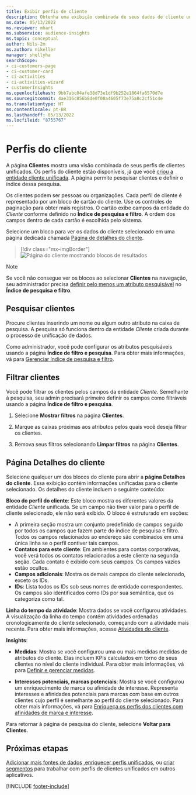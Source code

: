 ```yaml
---
title: Exibir perfis de cliente
description: Obtenha uma exibição combinada de seus dados de cliente unificados.
ms.date: 05/13/2022
ms.reviewer: mhart
ms.subservice: audience-insights
ms.topic: conceptual
author: Nils-2m
ms.author: nikeller
manager: shellyha
searchScope:
- ci-customers-page
- ci-customer-card
- ci-activities
- ci-activities-wizard
- customerInsights
ms.openlocfilehash: 9bb7abc04afe38d73e1df9b252e1864fa6570d7e
ms.sourcegitcommit: 4ae316c856b8de0f08a4605f73e75a8c2cf51c4e
ms.translationtype: HT
ms.contentlocale: pt-BR
ms.lasthandoff: 05/13/2022
ms.locfileid: "8755767"
---
```

# <a name="customer-profiles"></a>Perfis do cliente

A página **Clientes** mostra uma visão combinada de seus perfis de clientes unificados. Os perfis do cliente estão disponíveis, já que você [criou a entidade cliente unificada](data-unification.md). A página permite pesquisar clientes e definir o índice dessa pesquisa.

Os clientes podem ser pessoas ou organizações. Cada perfil de cliente é representado por um bloco de cartão do cliente. Use os controles de paginação para obter mais registros. O cartão exibe campos da entidade do *Cliente* conforme definido no **Índice de pesquisa e filtro**. A ordem dos campos dentro de cada cartão é escolhida pelo sistema.

Selecione um bloco para ver os dados do cliente selecionado em uma página dedicada chamada [Página de detalhes do cliente](customer-profiles.md#customer-details-page).

> [!div class="mx-imgBorder"]
> ![Página do cliente mostrando blocos de resultados](media/customers-page-result-tiles-B2C.png "Página do cliente mostrando blocos de resultados")

> [!NOTE]
> Se você não consegue ver os blocos ao selecionar **Clientes** na navegação, seu administrador precisa [definir pelo menos um atributo pesquisável](search-filter-index.md) no **Índice de pesquisa e filtro**.

## <a name="search-for-customers"></a>Pesquisar clientes

Procure clientes inserindo um nome ou algum outro atributo na caixa de pesquisa. A pesquisa só funciona dentro da entidade *Cliente* criada durante o processo de unificação de dados.

Como administrador, você pode configurar os atributos pesquisáveis usando a página **Índice de filtro e pesquisa**. Para obter mais informações, vá para [Gerenciar índice de pesquisa e filtro](search-filter-index.md).

## <a name="filter-customers"></a>Filtrar clientes

Você pode filtrar os clientes pelos campos da entidade *Cliente*. Semelhante à pesquisa, seu admin precisará primeiro definir os campos como filtráveis usando a página **Índice de filtro e pesquisa**.

1. Selecione **Mostrar filtros** na página **Clientes**.

1. Marque as caixas próximas aos atributos pelos quais você deseja filtrar os clientes.

1. Remova seus filtros selecionando **Limpar filtros** na página **Clientes**.

## <a name="customer-details-page"></a>Página Detalhes do cliente

Selecione qualquer um dos blocos do cliente para abrir a **página Detalhes do cliente**. Essa exibição contém informações unificadas para o cliente selecionado. Os detalhes do cliente incluem o seguinte conteúdo:

**Bloco do perfil do cliente**: Este bloco mostra os diferentes valores da entidade *Cliente* unificada. Se um campo não tiver valor para o perfil de cliente selecionado, ele não será exibido. O bloco é estruturado em seções:

- A primeira seção mostra um conjunto predefinido de campos seguido por todos os campos que fazem parte do índice de pesquisa e filtro. Todos os campos relacionados ao endereço são combinados em uma única linha se o perfil contiver tais campos.
- **Contatos para este cliente**: Em ambientes para contas corporativas, você verá todos os contatos relacionados a este cliente na segunda seção. Cada contato é exibido com seus campos. Os campos vazios estão ocultos.
- **Campos adicionais**: Mostra os demais campos do cliente selecionado, exceto os IDs.
- **IDs**: Lista todos os IDs sob seus nomes de entidade correspondentes. Os campos são identificados como IDs por sua semântica, que os categoriza como tal.

**Linha do tempo da atividade**: Mostra dados se você configurou atividades. A visualização da linha do tempo contém atividades ordenadas cronologicamente do cliente selecionado, começando com a atividade mais recente. Para obter mais informações, acesse [Atividades do cliente](activities.md).

**Insights**:

- **Medidas**: Mostra se você configurou uma ou mais medidas medidas de atributos do cliente. Elas incluem KPIs calculados em torno de seus clientes no nível do cliente individual. Para obter mais informações, vá para [Definir e gerenciar medidas](measures.md).

- **Interesses potenciais, marcas potenciais**: Mostra se você configurou um enriquecimento de marca ou afinidade de interesse. Representa interesses e afinidades potenciais para marcas com base em outros clientes cujo perfil é semelhante ao perfil do cliente selecionado. Para obter mais informações, vá para [Enriqueça os perfis dos clientes com afinidades de marca e interesse](enrichment-microsoft.md).

Para retornar à página de pesquisa do cliente, selecione **Voltar para Clientes**.

## <a name="next-steps"></a>Próximas etapas

[Adicionar mais fontes de dados](data-sources.md) ,[enriquecer perfis unificados](enrichment-hub.md), ou [criar segmentos](segments.md) para trabalhar com perfis de clientes unificados em outros aplicativos.

[!INCLUDE [footer-include](includes/footer-banner.md)]

